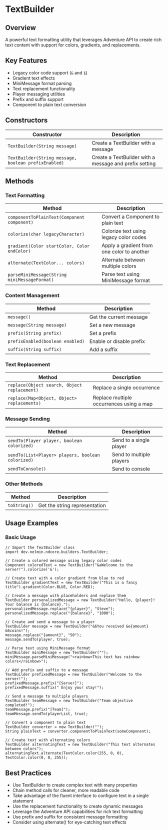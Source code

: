 # TextBuilder

## Overview

A powerful text formatting utility that leverages Adventure API to create rich text content with support for colors, gradients, and replacements.

## Key Features

- Legacy color code support (`&` and `§`)
- Gradient text effects
- MiniMessage format parsing
- Text replacement functionality
- Player messaging utilities
- Prefix and suffix support
- Component to plain text conversion

## Constructors

| Constructor                                          | Description                                            |
|------------------------------------------------------|--------------------------------------------------------|
| `TextBuilder(String message)`                        | Create a TextBuilder with a message                    |
| `TextBuilder(String message, boolean prefixEnabled)` | Create a TextBuilder with a message and prefix setting |

## Methods

### Text Formatting

| Method                                       | Description                                |
|----------------------------------------------|--------------------------------------------|
| `componentToPlainText(Component component)`  | Convert a Component to plain text          |
| `colorize(char legacyCharacter)`             | Colorize text using legacy color codes     |
| `gradient(Color startColor, Color endColor)` | Apply a gradient from one color to another |
| `alternate(TextColor... colors)`             | Alternate between multiple colors          |
| `parseMiniMessage(String miniMessageFormat)` | Parse text using MiniMessage format        |

### Content Management

| Method                           | Description              |
|----------------------------------|--------------------------|
| `message()`                      | Get the current message  |
| `message(String message)`        | Set a new message        |
| `prefix(String prefix)`          | Set a prefix             |
| `prefixEnabled(boolean enabled)` | Enable or disable prefix |
| `suffix(String suffix)`          | Add a suffix             |

### Text Replacement

| Method                                       | Description                              |
|----------------------------------------------|------------------------------------------|
| `replace(Object search, Object replacement)` | Replace a single occurrence              |
| `replace(Map<Object, Object> replacements)`  | Replace multiple occurrences using a map |

### Message Sending

| Method                                            | Description              |
|---------------------------------------------------|--------------------------|
| `sendTo(Player player, boolean colorized)`        | Send to a single player  |
| `sendTo(List<Player> players, boolean colorized)` | Send to multiple players |
| `sendToConsole()`                                 | Send to console          |

### Other Methods

| Method       | Description                   |
|--------------|-------------------------------|
| `toString()` | Get the string representation |

## Usage Examples

### Basic Usage

```
// Import the TextBuilder class
import dev.nelmin.ndcore.builders.TextBuilder;

// Create a colored message using legacy color codes
Component coloredText = new TextBuilder("&aWelcome to the server!").colorize('&');

// Create text with a color gradient from blue to red
TextBuilder gradientText = new TextBuilder("This is a fancy title").gradient(Color.BLUE, Color.RED);

// Create a message with placeholders and replace them
TextBuilder personalizedMessage = new TextBuilder("Hello, {player}! Your balance is {balance}.");
personalizedMessage.replace("{player}", "Steve");
personalizedMessage.replace("{balance}", "1000");

// Create and send a message to a player
TextBuilder message = new TextBuilder("&6You received &e{amount} &6coins!");
message.replace("{amount}", "50");
message.sendTo(player, true);

// Parse text using MiniMessage format
TextBuilder miniMessage = new TextBuilder("");
miniMessage.parseMiniMessage("<rainbow>This text has rainbow colors</rainbow>");

// Add prefix and suffix to a message
TextBuilder prefixedMessage = new TextBuilder("Welcome to the server!");
prefixedMessage.prefix("[Server]");
prefixedMessage.suffix(" Enjoy your stay!");

// Send a message to multiple players
TextBuilder teamMessage = new TextBuilder("Team objective completed!");
teamMessage.prefix("[Team]");
teamMessage.sendTo(playerList, true);

// Convert a component to plain text
TextBuilder converter = new TextBuilder("");
String plainText = converter.componentToPlainText(someComponent);

// Create text with alternating colors
TextBuilder alternatingText = new TextBuilder("This text alternates between colors");
alternatingText.alternate(TextColor.color(255, 0, 0), TextColor.color(0, 0, 255));
```

## Best Practices

- Use TextBuilder to create complex text with many properties
- Chain method calls for cleaner, more readable code
- Take advantage of the fluent interface to configure text in a single statement
- Use the replacement functionality to create dynamic messages
- Leverage the Adventure API capabilities for rich text formatting
- Use prefix and suffix for consistent message formatting
- Consider using alternate() for eye-catching text effects
